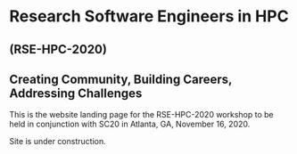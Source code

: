 # Research Software Engineers in HPC
## (RSE-HPC-2020)
## Creating Community, Building Careers, Addressing Challenges

This is the website landing page for the RSE-HPC-2020 workshop to be
held in conjunction with SC20 in Atlanta, GA, November 16, 2020.

Site is under construction.
